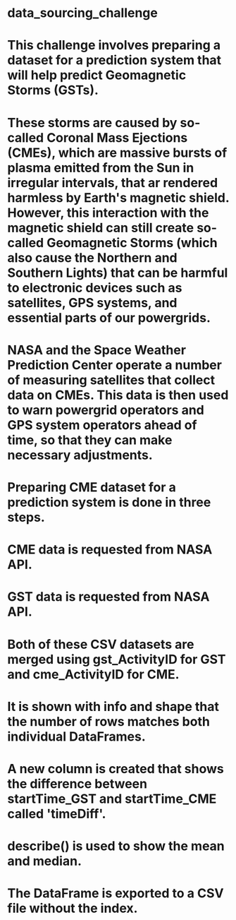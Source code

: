 # data_sourcing_challenge

# This challenge involves preparing a dataset for a prediction system that will help predict Geomagnetic Storms (GSTs).

# These storms are caused by so-called Coronal Mass Ejections (CMEs), which are massive bursts of plasma emitted from the Sun in irregular intervals, that ar rendered harmless by Earth's magnetic shield. However, this interaction with the magnetic shield can still create so-called Geomagnetic Storms (which also cause the Northern and Southern Lights) that can be harmful to electronic devices such as satellites, GPS systems, and essential parts of our powergrids.

# NASA and the Space Weather Prediction Center operate a number of measuring satellites that collect data on CMEs. This data is then used to warn powergrid operators and GPS system operators ahead of time, so that they can make necessary adjustments.

# Preparing CME dataset for a prediction system is done in three steps.

# CME data is requested from NASA API.

# GST data is requested from NASA API.

# Both of these CSV datasets are merged using gst_ActivityID for GST and cme_ActivityID for CME.

# It is shown with info and shape that the number of rows matches both individual DataFrames. 

# A new column is created that shows the difference between startTime_GST and startTime_CME called 'timeDiff'.

# describe() is used to show the mean and median.

# The DataFrame is exported to a CSV file without the index.

